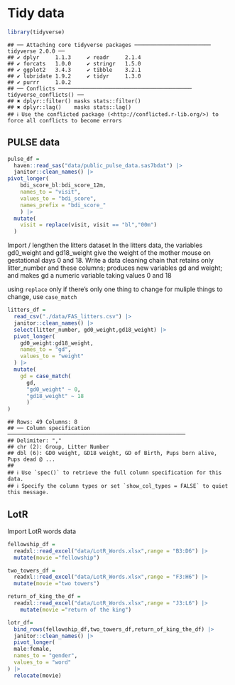 Tidy data
================

``` r
library(tidyverse)
```

    ## ── Attaching core tidyverse packages ──────────────────────── tidyverse 2.0.0 ──
    ## ✔ dplyr     1.1.3     ✔ readr     2.1.4
    ## ✔ forcats   1.0.0     ✔ stringr   1.5.0
    ## ✔ ggplot2   3.4.3     ✔ tibble    3.2.1
    ## ✔ lubridate 1.9.2     ✔ tidyr     1.3.0
    ## ✔ purrr     1.0.2     
    ## ── Conflicts ────────────────────────────────────────── tidyverse_conflicts() ──
    ## ✖ dplyr::filter() masks stats::filter()
    ## ✖ dplyr::lag()    masks stats::lag()
    ## ℹ Use the conflicted package (<http://conflicted.r-lib.org/>) to force all conflicts to become errors

## PULSE data

``` r
pulse_df =
  haven::read_sas("data/public_pulse_data.sas7bdat") |> 
  janitor::clean_names() |> 
pivot_longer(
    bdi_score_bl:bdi_score_12m,
    names_to = "visit", 
    values_to = "bdi_score",
    names_prefix = "bdi_score_"
    ) |> 
  mutate(
    visit = replace(visit, visit == "bl","00m")
  )
```

Import / lengthen the litters dataset In the litters data, the variables
gd0_weight and gd18_weight give the weight of the mother mouse on
gestational days 0 and 18. Write a data cleaning chain that retains only
litter_number and these columns; produces new variables gd and weight;
and makes gd a numeric variable taking values 0 and 18

using `replace` only if there’s only one thing to change for muliple
things to change, use `case_match`

``` r
litters_df = 
  read_csv("./data/FAS_litters.csv") |>
  janitor::clean_names() |> 
  select(litter_number, gd0_weight,gd18_weight) |> 
  pivot_longer(
    gd0_weight:gd18_weight,
    names_to = "gd", 
    values_to = "weight"
  ) |> 
  mutate(
    gd = case_match(
      gd,
      "gd0_weight" ~ 0,
      "gd18_weight" ~ 18
      )
)  
```

    ## Rows: 49 Columns: 8
    ## ── Column specification ────────────────────────────────────────────────────────
    ## Delimiter: ","
    ## chr (2): Group, Litter Number
    ## dbl (6): GD0 weight, GD18 weight, GD of Birth, Pups born alive, Pups dead @ ...
    ## 
    ## ℹ Use `spec()` to retrieve the full column specification for this data.
    ## ℹ Specify the column types or set `show_col_types = FALSE` to quiet this message.

## LotR

Import LotR words data

``` r
fellowship_df =
  readxl::read_excel("data/LotR_Words.xlsx",range = "B3:D6") |> 
  mutate(movie ="fellowship")

two_towers_df =
  readxl::read_excel("data/LotR_Words.xlsx",range = "F3:H6") |> 
  mutate(movie ="two towers")

return_of_king_the_df =
  readxl::read_excel("data/LotR_Words.xlsx",range = "J3:L6") |> 
    mutate(movie ="return of the king")

lotr_df= 
  bind_rows(fellowship_df,two_towers_df,return_of_king_the_df) |> 
  janitor::clean_names() |> 
  pivot_longer(
  male:female, 
  names_to = "gender",
  values_to = "word"
) |> 
  relocate(movie)
```
